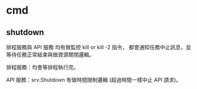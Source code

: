 # cmd

## shutdown
排程服務與 API 服務 均有做監控 kill or kill -2 指令，
都會通知任務中止訊息，並等待任務正常結束與做資源關閉邏輯。

排程服務：均會等排程執行完。

API 服務：srv.Shutdown 有做時間限制邏輯 (超過時間一樣中止 API 請求)。

